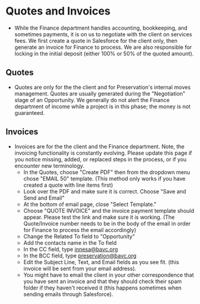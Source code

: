 # Quotes and Invoices

* While the Finance department handles accounting, bookkeeping, and sometimes payments, it is on us to negotiate with the client on services fees. We first create a quote in Salesforce for the client only, then generate an invoice for Finance to process. We are also responsible for locking in the initial deposit (either 100% or 50% of the quoted amount).

## Quotes

* Quotes are only for the the client and for Preservation's internal moves management. Quotes are usually generated during the "Negotiation" stage of an Opportunity. We generally do not alert the Finance department of income while a project is in this phase; the money is not guaranteed. 

## Invoices

* Invoices are for the the client and the Finance department. Note, the invoicing functionality is constantly evolving. Please update this page if you notice missing, added, or replaced steps in the process, or if you encounter new terminology. 
    - In the Quotes, choose "Create PDF" then from the dropdown menu chose "EMAIL 50" template. (This method only works if you have created a quote with line items first)
    - Look over the PDF and make sure it is correct. Choose "Save and Send and Email"
    - At the bottom of email page, close "Select Template."
    - Choose "QUOTE INVOICE" and the invoice payment template should appear. Please test the link and make sure it is working. (The Quote/Invoice number needs to be in the body of the email in order for Finance to process the email accordingly)
    - Change the Related To field to "Opportunity"
    - Add the contacts name in the To field
    - In the CC field, type innesa@bavc.org
    - In the BCC field, type preservation@bavc.org
    - Edit the Subject Line, Text, and Email fields as you see fit.  (this invoice will be sent from your email address). 
    - You might have to email the client in your other correspondence that you have sent an invoice and that they should check their spam folder if they haven't received it (this happens sometimes when sending emails through Salesforce). 